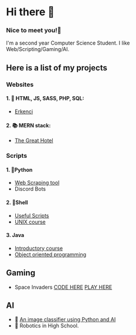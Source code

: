 # Hi there 👋 
###  Nice to meet you!🤝
I'm a second year Computer Science Student.
I like Web/Scripting/Gaming/AI. 

## Here is a list of my projects 
### Websites 
#### 1.  🔭  HTML, JS, SASS, PHP, SQL:  
  - [Erkenci](http://erkenci.byethost6.com/htmldocs/index.html)

####  2.  📚 MERN stack: 
  - [The Great Hotel](https://thegreathotelapp.herokuapp.com/)

### Scripts
#### 1. 🐍Python
   - [Web Scraping tool](https://github.com/ohzecodes/webscrapingpy) 
   - Discord Bots
    
#### 2. 🐧Shell
   - [Useful Scripts](https://github.com/ohzecodes/useful-Scripts)
   - [UNIX course](https://github.com/ohzecodes/1280-unix)
    
#### 3.  Java  
   - [Introductory course](https://github.com/ohzecodes/1150-java)
   - [Object oriented programming](https://github.com/ohzecodes/1181)

## Gaming
   - Space Invaders [CODE HERE](https://github.com/ohzecodes/spaceinvaders)
                  [PLAY HERE](https://ohzecodes.github.io/spaceinvaders/)

##  AI
   - 🧐 [An image classifier using Python and AI](https://github.com/ohzecodes/pythonnotebook)
   - 🤖 Robotics in High School.






<!--
**ohzecodes/ohzecodes** is a ✨ _special_ ✨ repository because its `README.md` (this file) appears on your GitHub profile.

Here are some ideas to get you started:

- 🔭 I’m currently working on ...
- 🌱 I’m currently learning ...
- 👯 I’m looking to collaborate on ...
- 🤔 I’m looking for help with ...
- 💬 Ask me about ...
- 📫 How to reach me: ...
- 😄 Pronouns: ...
- ⚡ Fun fact: ...
-->
